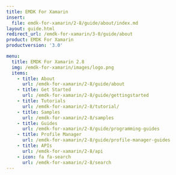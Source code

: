 ```yaml
---
title: EMDK For Xamarin
insert:
  file: emdk-for-xamarin/2-8/guide/about/index.md
layout: guide.html
redirect_url: /emdk-for-xamarin/3-0/guide/about
product: EMDK For Xamarin
productversion: '3.0'

menu:
  title: EMDK For Xamarin 2.8
  img: /emdk-for-xamarin/images/logo.png
  items:
    - title: About
      url: /emdk-for-xamarin/2-8/guide/about
    - title: Get Started
      url: /emdk-for-xamarin/2-8/guide/gettingstarted
    - title: Tutorials
      url: /emdk-for-xamarin/2-8/tutorial/
    - title: Samples
      url: /emdk-for-xamarin/2-8/samples
    - title: Guides
      url: /emdk-for-xamarin/2-8/guide/programming-guides
    - title: Profile Manager
      url: /emdk-for-xamarin/2-8/guide/profile-manager-guides
    - title: APIs
      url: /emdk-for-xamarin/2-8/api
    - icon: fa fa-search
      url: /emdk-for-xamarin/2-8/search
---
```

